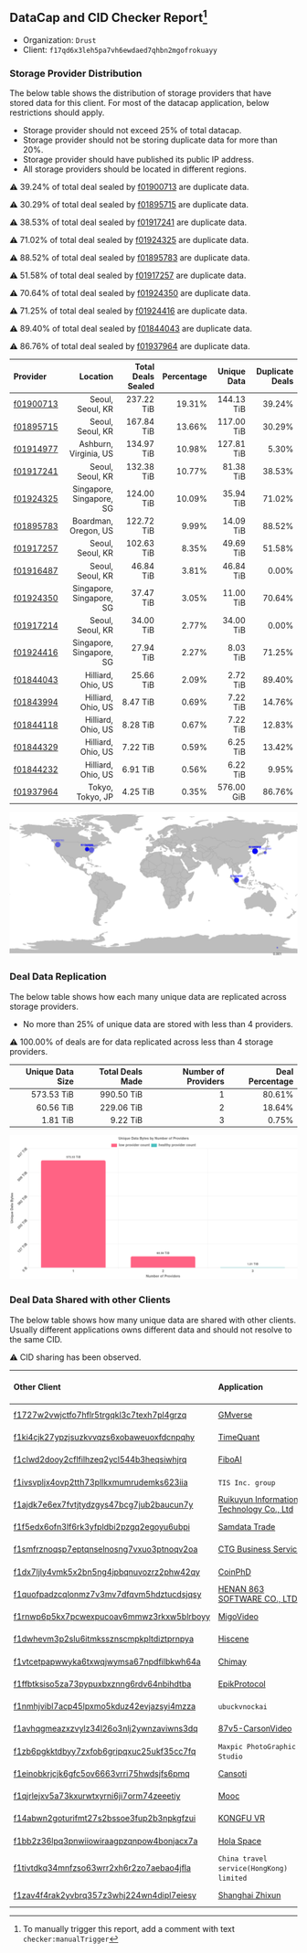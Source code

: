 ## DataCap and CID Checker Report[^1]
 - Organization: `Drust`
 - Client: `f17qd6x3leh5pa7vh6ewdaed7qhbn2mgofrokuayy`
### Storage Provider Distribution
The below table shows the distribution of storage providers that have stored data for this client.
For most of the datacap application, below restrictions should apply.
 - Storage provider should not exceed 25% of total datacap.
 - Storage provider should not be storing duplicate data for more than 20%.
 - Storage provider should have published its public IP address.
 - All storage providers should be located in different regions.

⚠️ 39.24% of total deal sealed by [f01900713](https://filfox.info/en/address/f01900713) are duplicate data.

⚠️ 30.29% of total deal sealed by [f01895715](https://filfox.info/en/address/f01895715) are duplicate data.

⚠️ 38.53% of total deal sealed by [f01917241](https://filfox.info/en/address/f01917241) are duplicate data.

⚠️ 71.02% of total deal sealed by [f01924325](https://filfox.info/en/address/f01924325) are duplicate data.

⚠️ 88.52% of total deal sealed by [f01895783](https://filfox.info/en/address/f01895783) are duplicate data.

⚠️ 51.58% of total deal sealed by [f01917257](https://filfox.info/en/address/f01917257) are duplicate data.

⚠️ 70.64% of total deal sealed by [f01924350](https://filfox.info/en/address/f01924350) are duplicate data.

⚠️ 71.25% of total deal sealed by [f01924416](https://filfox.info/en/address/f01924416) are duplicate data.

⚠️ 89.40% of total deal sealed by [f01844043](https://filfox.info/en/address/f01844043) are duplicate data.

⚠️ 86.76% of total deal sealed by [f01937964](https://filfox.info/en/address/f01937964) are duplicate data.

| Provider                                              |                 Location | Total Deals Sealed | Percentage | Unique Data | Duplicate Deals |
| :---------------------------------------------------- | -----------------------: | -----------------: | ---------: | ----------: | --------------: |
| [f01900713](https://filfox.info/en/address/f01900713) |         Seoul, Seoul, KR |         237.22 TiB |     19.31% |  144.13 TiB |          39.24% |
| [f01895715](https://filfox.info/en/address/f01895715) |         Seoul, Seoul, KR |         167.84 TiB |     13.66% |  117.00 TiB |          30.29% |
| [f01914977](https://filfox.info/en/address/f01914977) |    Ashburn, Virginia, US |         134.97 TiB |     10.98% |  127.81 TiB |           5.30% |
| [f01917241](https://filfox.info/en/address/f01917241) |         Seoul, Seoul, KR |         132.38 TiB |     10.77% |   81.38 TiB |          38.53% |
| [f01924325](https://filfox.info/en/address/f01924325) | Singapore, Singapore, SG |         124.00 TiB |     10.09% |   35.94 TiB |          71.02% |
| [f01895783](https://filfox.info/en/address/f01895783) |     Boardman, Oregon, US |         122.72 TiB |      9.99% |   14.09 TiB |          88.52% |
| [f01917257](https://filfox.info/en/address/f01917257) |         Seoul, Seoul, KR |         102.63 TiB |      8.35% |   49.69 TiB |          51.58% |
| [f01916487](https://filfox.info/en/address/f01916487) |         Seoul, Seoul, KR |          46.84 TiB |      3.81% |   46.84 TiB |           0.00% |
| [f01924350](https://filfox.info/en/address/f01924350) | Singapore, Singapore, SG |          37.47 TiB |      3.05% |   11.00 TiB |          70.64% |
| [f01917214](https://filfox.info/en/address/f01917214) |         Seoul, Seoul, KR |          34.00 TiB |      2.77% |   34.00 TiB |           0.00% |
| [f01924416](https://filfox.info/en/address/f01924416) | Singapore, Singapore, SG |          27.94 TiB |      2.27% |    8.03 TiB |          71.25% |
| [f01844043](https://filfox.info/en/address/f01844043) |       Hilliard, Ohio, US |          25.66 TiB |      2.09% |    2.72 TiB |          89.40% |
| [f01843994](https://filfox.info/en/address/f01843994) |       Hilliard, Ohio, US |           8.47 TiB |      0.69% |    7.22 TiB |          14.76% |
| [f01844118](https://filfox.info/en/address/f01844118) |       Hilliard, Ohio, US |           8.28 TiB |      0.67% |    7.22 TiB |          12.83% |
| [f01844329](https://filfox.info/en/address/f01844329) |       Hilliard, Ohio, US |           7.22 TiB |      0.59% |    6.25 TiB |          13.42% |
| [f01844232](https://filfox.info/en/address/f01844232) |       Hilliard, Ohio, US |           6.91 TiB |      0.56% |    6.22 TiB |           9.95% |
| [f01937964](https://filfox.info/en/address/f01937964) |         Tokyo, Tokyo, JP |           4.25 TiB |      0.35% |  576.00 GiB |          86.76% |

![Provider Distribution](https://raw.githubusercontent.com/data-preservation-programs/filplus-checker-assets/main/filecoin-project/filecoin-plus-large-datasets/issues/427/1671008430780.png)
### Deal Data Replication
The below table shows how each many unique data are replicated across storage providers.
- No more than 25% of unique data are stored with less than 4 providers.

⚠️ 100.00% of deals are for data replicated across less than 4 storage providers.

| Unique Data Size | Total Deals Made | Number of Providers | Deal Percentage |
| ---------------: | ---------------: | ------------------: | --------------: |
|       573.53 TiB |       990.50 TiB |                   1 |          80.61% |
|        60.56 TiB |       229.06 TiB |                   2 |          18.64% |
|         1.81 TiB |         9.22 TiB |                   3 |           0.75% |

![Replication Distribution](https://raw.githubusercontent.com/data-preservation-programs/filplus-checker-assets/main/filecoin-project/filecoin-plus-large-datasets/issues/427/1671008431575.png)
### Deal Data Shared with other Clients
The below table shows how many unique data are shared with other clients.
Usually different applications owns different data and should not resolve to the same CID.

⚠️ CID sharing has been observed.

| Other Client                                                                                                          | Application                                                                                                              | Total Deals Affected | Unique CIDs |        Verifier |
| :-------------------------------------------------------------------------------------------------------------------- | :----------------------------------------------------------------------------------------------------------------------- | -------------------: | ----------: | --------------: |
| [f1727w2vwjctfo7hflr5trgqkl3c7texh7pl4grzq](https://filfox.info/en/address/f1727w2vwjctfo7hflr5trgqkl3c7texh7pl4grzq) | [GMverse](https://github.com/filecoin-project/filecoin-plus-large-datasets/issues/365)                                   |           470.44 TiB |       4,598 | LDN v3 multisig |
| [f1ki4cjk27ypzjsuzkvvqzs6xobaweuoxfdcnpqhy](https://filfox.info/en/address/f1ki4cjk27ypzjsuzkvvqzs6xobaweuoxfdcnpqhy) | [TimeQuant](https://github.com/filecoin-project/filecoin-plus-large-datasets/issues/385)                                 |           356.00 TiB |       4,960 | LDN v3 multisig |
| [f1clwd2dooy2cflfilhzeq2ycl544b3heqsiwhjrq](https://filfox.info/en/address/f1clwd2dooy2cflfilhzeq2ycl544b3heqsiwhjrq) | [FiboAI](https://github.com/filecoin-project/filecoin-plus-large-datasets/issues/349)                                    |           284.81 TiB |       3,112 | LDN v3 multisig |
| [f1ivsvpljx4ovp2tth73pllkxmumrudemks623iia](https://filfox.info/en/address/f1ivsvpljx4ovp2tth73pllkxmumrudemks623iia) | `TIS Inc. group`                                                                                                         |           266.25 TiB |       1,452 | LDN v3 multisig |
| [f1ajdk7e6ex7fvtjtydzgys47bcg7jub2baucun7y](https://filfox.info/en/address/f1ajdk7e6ex7fvtjtydzgys47bcg7jub2baucun7y) | [Ruikuyun Information Technology Co\., Ltd](https://github.com/filecoin-project/filecoin-plus-large-datasets/issues/529) |           247.75 TiB |       2,890 | LDN v3 multisig |
| [f1f5edx6ofn3lf6rk3yfpldbi2pzgq2egoyu6ubpi](https://filfox.info/en/address/f1f5edx6ofn3lf6rk3yfpldbi2pzgq2egoyu6ubpi) | [Samdata Trade](https://github.com/filecoin-project/filecoin-plus-large-datasets/issues/382)                             |           177.75 TiB |       2,337 | LDN v3 multisig |
| [f1smfrznoqsp7eptqnselnosng7vxuo3ptnoqv2oa](https://filfox.info/en/address/f1smfrznoqsp7eptqnselnosng7vxuo3ptnoqv2oa) | [CTG Business Service](https://github.com/filecoin-project/filecoin-plus-large-datasets/issues/306)                      |           135.78 TiB |       1,166 | LDN v3 multisig |
| [f1dx7ljly4vmk5x2bn5ng4jpbqnuvozrz2phw42qy](https://filfox.info/en/address/f1dx7ljly4vmk5x2bn5ng4jpbqnuvozrz2phw42qy) | [CoinPhD](https://github.com/filecoin-project/filecoin-plus-large-datasets/issues/364)                                   |           120.38 TiB |       1,484 | LDN v3 multisig |
| [f1quofpadzcqlonmz7v3mv7dfqvm5hdztucdsjqsy](https://filfox.info/en/address/f1quofpadzcqlonmz7v3mv7dfqvm5hdztucdsjqsy) | [HENAN 863 SOFTWARE CO\., LTD](https://github.com/filecoin-project/filecoin-plus-large-datasets/issues/468)              |            88.19 TiB |       1,458 | LDN v3 multisig |
| [f1rnwp6p5kx7pcwexpucoav6mmwz3rkxw5blrboyy](https://filfox.info/en/address/f1rnwp6p5kx7pcwexpucoav6mmwz3rkxw5blrboyy) | [MigoVideo](https://github.com/filecoin-project/filecoin-plus-large-datasets/issues/517)                                 |            79.66 TiB |         913 | LDN v3 multisig |
| [f1dwhevm3p2slu6itmkssznscmpkpltdiztprnpya](https://filfox.info/en/address/f1dwhevm3p2slu6itmkssznscmpkpltdiztprnpya) | [Hiscene](https://github.com/filecoin-project/filecoin-plus-large-datasets/issues/548)                                   |            63.00 TiB |         927 | LDN v3 multisig |
| [f1vtcetpapwwyka6txwqjwymsa67npdfilbkwh64a](https://filfox.info/en/address/f1vtcetpapwwyka6txwqjwymsa67npdfilbkwh64a) | [Chimay](https://github.com/filecoin-project/filecoin-plus-large-datasets/issues/397)                                    |            48.28 TiB |         939 | LDN v3 multisig |
| [f1ffbtksiso5za73pypuxbxznng6rdv64nbihdtba](https://filfox.info/en/address/f1ffbtksiso5za73pypuxbxznng6rdv64nbihdtba) | [EpikProtocol](https://github.com/filecoin-project/filecoin-plus-large-datasets/issues/281)                              |            43.88 TiB |         686 |       LDN # 281 |
| [f1nmhjvibl7acp45lpxmo5kduz42evjazsyi4mzza](https://filfox.info/en/address/f1nmhjvibl7acp45lpxmo5kduz42evjazsyi4mzza) | `ubuckvnockai`                                                                                                           |            43.84 TiB |         591 | LDN v3 multisig |
| [f1avhqgmeazxzvylz34l26o3nlj2ywnzaviwns3dq](https://filfox.info/en/address/f1avhqgmeazxzvylz34l26o3nlj2ywnzaviwns3dq) | [87v5\-CarsonVideo](https://github.com/filecoin-project/filecoin-plus-large-datasets/issues/392)                         |            29.19 TiB |         381 | LDN v3 multisig |
| [f1zb6pgkktdbyy7zxfob6gripqxuc25ukf35cc7fq](https://filfox.info/en/address/f1zb6pgkktdbyy7zxfob6gripqxuc25ukf35cc7fq) | `Maxpic PhotoGraphic Studio`                                                                                             |            19.19 TiB |         317 | LDN v3 multisig |
| [f1einobkrjcjk6gfc5ov6663vrri75hwdsjfs6pmq](https://filfox.info/en/address/f1einobkrjcjk6gfc5ov6663vrri75hwdsjfs6pmq) | [Cansoti](https://github.com/filecoin-project/filecoin-plus-large-datasets/issues/640)                                   |            15.66 TiB |         200 | LDN v3 multisig |
| [f1qjrlejxv5a73kxurwtxyrni6ji7orm74zeeetiy](https://filfox.info/en/address/f1qjrlejxv5a73kxurwtxyrni6ji7orm74zeeetiy) | [Mooc](https://github.com/filecoin-project/filecoin-plus-large-datasets/issues/223)                                      |             6.81 TiB |         125 | LDN v3 multisig |
| [f14abwn2goturifmt27s2bssoe3fup2b3npkgfzui](https://filfox.info/en/address/f14abwn2goturifmt27s2bssoe3fup2b3npkgfzui) | [KONGFU VR](https://github.com/filecoin-project/filecoin-plus-large-datasets/issues/372)                                 |             5.63 TiB |         130 | LDN v3 multisig |
| [f1bb2z36lpq3pnwiiowiraagpzqnpow4bonjacx7a](https://filfox.info/en/address/f1bb2z36lpq3pnwiiowiraagpzqnpow4bonjacx7a) | [Hola Space](https://github.com/filecoin-project/filecoin-plus-large-datasets/issues/362)                                |             2.63 TiB |          30 | LDN v3 multisig |
| [f1tivtdkq34mnfzso63wrr2xh6r2zo7aebao4jfla](https://filfox.info/en/address/f1tivtdkq34mnfzso63wrr2xh6r2zo7aebao4jfla) | `China travel service(HongKong) limited`                                                                                 |             1.22 TiB |          16 | LDN v3 multisig |
| [f1zav4f4rak2yvbrq357z3whj224wn4dipl7eiesy](https://filfox.info/en/address/f1zav4f4rak2yvbrq357z3whj224wn4dipl7eiesy) | [Shanghai Zhixun](https://github.com/filecoin-project/filecoin-plus-large-datasets/issues/628)                           |           704.00 GiB |           3 | LDN v3 multisig |

[^1]: To manually trigger this report, add a comment with text `checker:manualTrigger`
